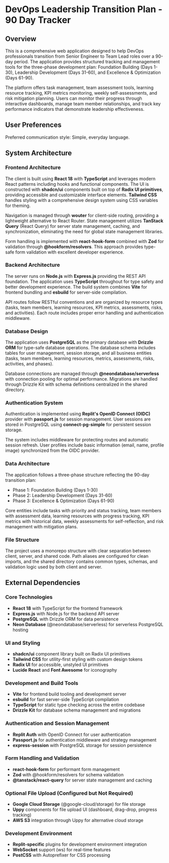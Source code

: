 # DevOps Leadership Transition Plan - 90 Day Tracker

## Overview

This is a comprehensive web application designed to help DevOps professionals transition from Senior Engineer to Team Lead roles over a 90-day period. The application provides structured tracking and management tools for the three-phase development plan: Foundation Building (Days 1-30), Leadership Development (Days 31-60), and Excellence & Optimization (Days 61-90).

The platform offers task management, team assessment tools, learning resource tracking, KPI metrics monitoring, weekly self-assessments, and risk mitigation planning. Users can monitor their progress through interactive dashboards, manage team member relationships, and track key performance indicators that demonstrate leadership effectiveness.

## User Preferences

Preferred communication style: Simple, everyday language.

## System Architecture

### Frontend Architecture
The client is built using **React 18** with **TypeScript** and leverages modern React patterns including hooks and functional components. The UI is constructed with **shadcn/ui** components built on top of **Radix UI primitives**, providing accessible and customizable interface elements. **Tailwind CSS** handles styling with a comprehensive design system using CSS variables for theming.

Navigation is managed through **wouter** for client-side routing, providing a lightweight alternative to React Router. State management utilizes **TanStack Query** (React Query) for server state management, caching, and synchronization, eliminating the need for global state management libraries.

Form handling is implemented with **react-hook-form** combined with **Zod** for validation through **@hookform/resolvers**. This approach provides type-safe form validation with excellent developer experience.

### Backend Architecture
The server runs on **Node.js** with **Express.js** providing the REST API foundation. The application uses **TypeScript** throughout for type safety and better development experience. The build system combines **Vite** for frontend bundling and **esbuild** for server-side compilation.

API routes follow RESTful conventions and are organized by resource types (tasks, team members, learning resources, KPI metrics, assessments, risks, and activities). Each route includes proper error handling and authentication middleware.

### Database Design
The application uses **PostgreSQL** as the primary database with **Drizzle ORM** for type-safe database operations. The database schema includes tables for user management, session storage, and all business entities (tasks, team members, learning resources, metrics, assessments, risks, activities, and phases).

Database connections are managed through **@neondatabase/serverless** with connection pooling for optimal performance. Migrations are handled through Drizzle Kit with schema definitions centralized in the shared directory.

### Authentication System
Authentication is implemented using **Replit's OpenID Connect (OIDC)** provider with **passport.js** for session management. User sessions are stored in PostgreSQL using **connect-pg-simple** for persistent session storage.

The system includes middleware for protecting routes and automatic session refresh. User profiles include basic information (email, name, profile image) synchronized from the OIDC provider.

### Data Architecture
The application follows a three-phase structure reflecting the 90-day transition plan:
- Phase 1: Foundation Building (Days 1-30)
- Phase 2: Leadership Development (Days 31-60) 
- Phase 3: Excellence & Optimization (Days 61-90)

Core entities include tasks with priority and status tracking, team members with assessment data, learning resources with progress tracking, KPI metrics with historical data, weekly assessments for self-reflection, and risk management with mitigation plans.

### File Structure
The project uses a monorepo structure with clear separation between client, server, and shared code. Path aliases are configured for clean imports, and the shared directory contains common types, schemas, and validation logic used by both client and server.

## External Dependencies

### Core Technologies
- **React 18** with TypeScript for the frontend framework
- **Express.js** with Node.js for the backend API server
- **PostgreSQL** with Drizzle ORM for data persistence
- **Neon Database** (@neondatabase/serverless) for serverless PostgreSQL hosting

### UI and Styling
- **shadcn/ui** component library built on Radix UI primitives
- **Tailwind CSS** for utility-first styling with custom design tokens
- **Radix UI** for accessible, unstyled UI primitives
- **Lucide React** and **Font Awesome** for iconography

### Development and Build Tools
- **Vite** for frontend build tooling and development server
- **esbuild** for fast server-side TypeScript compilation
- **TypeScript** for static type checking across the entire codebase
- **Drizzle Kit** for database schema management and migrations

### Authentication and Session Management
- **Replit Auth** with OpenID Connect for user authentication
- **Passport.js** for authentication middleware and strategy management
- **express-session** with PostgreSQL storage for session persistence

### Form Handling and Validation
- **react-hook-form** for performant form management
- **Zod** with @hookform/resolvers for schema validation
- **@tanstack/react-query** for server state management and caching

### Optional File Upload (Configured but Not Required)
- **Google Cloud Storage** (@google-cloud/storage) for file storage
- **Uppy** components for file upload UI (dashboard, drag-drop, progress tracking)
- **AWS S3** integration through Uppy for alternative cloud storage

### Development Environment
- **Replit-specific** plugins for development environment integration
- **WebSocket** support (ws) for real-time features
- **PostCSS** with Autoprefixer for CSS processing
